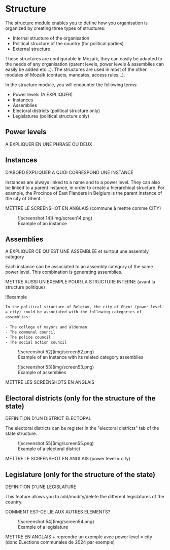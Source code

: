 # Structure

The structure module enables you to define how you organisation is organized by creating three types of structures:

- Internal structure of the organisation
- Political structure of the country (for political parties)
- External structure

Those structures are configurable in Mozaïk, they can easily be adapted to the needs of any organisation (parent levels, power levels & assemblies can easily be added etc...). The structures are used in most of the other modules of Mozaïk (contacts, mandates, access rules...).

In the structure module, you will encounter the following terms: 

- Power levels (A EXPLIQUER)
- Instances
- Assemblies
- Electoral districts (political structure only)
- Legislatures (political structure only)

## Power levels

A EXPLIQUER EN UNE PHRASE OU DEUX

## Instances

D'ABORD EXPLIQUER A QUOI CORRESPOND UNE INSTANCE


Instances are always linked to a name and to a power level. They can also be linked to a parent instance, in order to create a hierarchical structure. For example, the Procince of East Flanders in Belgium is the parent instance of the city of Ghent.

METTRE LE SCREENSHOT EN ANGLAIS  (commune à mettre comme CITY)

<figure markdown>
![screenshot 14](img/screen14.png)
<figcaption>Example of an instance</figcaption>
</figure>

## Assemblies

A EXPLIQUER CE QU'EST UNE ASSEMBLEE et surtout une assembly category

Each instance can be associated to an assembly category of the same power level. This combination is generating assemblies.


METTRE AUSSI UN EXEMPLE POUR LA STRUCTURE INTERNE (avant la structure politique)


!!!example

    In the political structure of Belgium, the city of Ghent (power level = city) could be associated with the following categories of assemblies:

    - The college of mayors and aldermen 
    - The communal council
    - The police council
    - The social action council

<figure markdown>
![screenshot 52](img/screen52.png)
<figcaption>Example of an instance with its related category assemblies</figcaption>
</figure>

<figure markdown>
![screenshot 53](img/screen53.png)
<figcaption>Example of assemblies</figcaption>
</figure>

METTRE LES SCREENSHOTS EN ANGLAIS 

## Electoral districts (only for the structure of the state)

DEFINITION D'UN DISTRICT ELECTORAL 

The electoral districts can be register in the "electoral districts" tab of the state structure.

<figure markdown>
![screenshot 55](img/screen55.png)
<figcaption>Example of a electoral district</figcaption>
</figure>

METTRE LE SCREENSHOT EN ANGLAIS (power level = city)

## Legislature (only for the structure of the state)

DEFINITION D'UNE LEGISLATURE 

This feature allows you to add/modify/delete the different legislatures of the country.

COMMENT EST-CE LIE AUX AUTRES ELEMENTS?

<figure markdown>
![screenshot 54](img/screen54.png)
<figcaption>Example of a legislature</figcaption>
</figure>

METTRE EN ANGLAIS + reprendre un exemple avec power level = city (donc ELections communales de 2024 par exemple)
